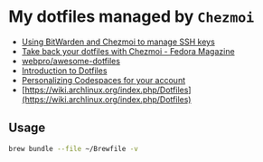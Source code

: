 # My dotfiles managed by `Chezmoi`

- [Using BitWarden and Chezmoi to manage SSH keys](https://www.notion.so/Using-BitWarden-and-Chezmoi-to-manage-SSH-keys-8b6060383dd14471936639811a29ab26)
- [Take back your dotfiles with Chezmoi - Fedora Magazine](https://fedoramagazine.org/take-back-your-dotfiles-with-chezmoi/)
- [webpro/awesome-dotfiles](https://github.com/webpro/awesome-dotfiles)
- [ Introduction to Dotfiles ](https://dev.to/jogendra/intro-to-dotfiles-4bb8)
- [Personalizing Codespaces for your account](https://docs.github.com/en/codespaces/setting-up-your-codespace/personalizing-codespaces-for-your-account)
- [https://wiki.archlinux.org/index.php/Dotfiles](https://wiki.archlinux.org/index.php/Dotfiles)


## Usage

```sh
brew bundle --file ~/Brewfile -v
```